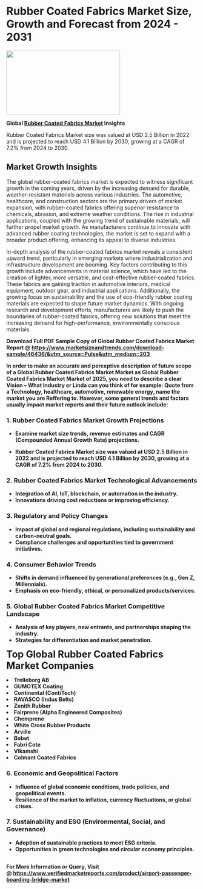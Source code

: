 <H1>Rubber Coated Fabrics Market Size, Growth and Forecast from 2024 - 2031</H1><img class="aligncenter size-medium wp-image-584254" src="https://thirdeyenews.in/wp-content/uploads/2024/09/Global-Market-Research-300x168.jpeg" alt="" width="300" height="168" /><p><strong>Global&nbsp;<a href="https://www.marketsizeandtrends.com/download-sample/46436/&amp;utm_source=Pulse&amp;utm_medium=203">Rubber Coated Fabrics Market</a> Insights</strong></p><p>Rubber Coated Fabrics Market size was valued at USD 2.5 Billion in 2022 and is projected to reach USD 4.1 Billion by 2030, growing at a CAGR of 7.2% from 2024 to 2030.</p><p><h2>Market Growth Insights</h2> <p>The global rubber-coated fabrics market is expected to witness significant growth in the coming years, driven by the increasing demand for durable, weather-resistant materials across various industries. The automotive, healthcare, and construction sectors are the primary drivers of market expansion, with rubber-coated fabrics offering superior resistance to chemicals, abrasion, and extreme weather conditions. The rise in industrial applications, coupled with the growing trend of sustainable materials, will further propel market growth. As manufacturers continue to innovate with advanced rubber coating technologies, the market is set to expand with a broader product offering, enhancing its appeal to diverse industries.</p> <p><strong></strong></p> <p>In-depth analysis of the rubber-coated fabrics market reveals a consistent upward trend, particularly in emerging markets where industrialization and infrastructure development are booming. Key factors contributing to this growth include advancements in material science, which have led to the creation of lighter, more versatile, and cost-effective rubber-coated fabrics. These fabrics are gaining traction in automotive interiors, medical equipment, outdoor gear, and industrial applications. Additionally, the growing focus on sustainability and the use of eco-friendly rubber coating materials are expected to shape future market dynamics. With ongoing research and development efforts, manufacturers are likely to push the boundaries of rubber-coated fabrics, offering new solutions that meet the increasing demand for high-performance, environmentally conscious materials.</p> <p><strong></p><p><span class=""><strong>Download Full PDF Sample Copy of Global Rubber Coated Fabrics Market Report</strong> @ <a href="https://www.marketsizeandtrends.com/download-sample/46436/&amp;utm_source=Pulse&amp;utm_medium=203" target="_blank">https://www.marketsizeandtrends.com/download-sample/46436/&amp;utm_source=Pulse&amp;utm_medium=203</a></span></p><p>In order to make an accurate and perceptive description of future scope of a Global&nbsp;Rubber Coated Fabrics Market Market as Global&nbsp;Rubber Coated Fabrics Market Market of 2025, you need to describe a clear Vision &ndash; What Industry or Linda can you think of for example: Quote from a Technology, healthcare, automotive, renewable energy, name the market you are Reffering to. However, some general trends and factors usually impact market reports and their future outlook include:</p><h3>1.&nbsp;<strong>Rubber Coated Fabrics Market Growth Projections</strong></h3><ul><li>Examine market size trends, revenue estimates and CAGR (Compounded Annual Growth Rate) projections.</li><li><p>Rubber Coated Fabrics Market size was valued at USD 2.5 Billion in 2022 and is projected to reach USD 4.1 Billion by 2030, growing at a CAGR of 7.2% from 2024 to 2030.</p></li></ul><h3>2.&nbsp;<strong>Rubber Coated Fabrics Market Technological Advancements</strong></h3><ul><li>Integration of AI, IoT, blockchain, or automation in the industry.</li><li>Innovations driving cost reductions or improving efficiency.</li></ul><h3>3.&nbsp;<strong>Regulatory and Policy Changes</strong></h3><ul><li>Impact of global and regional regulations, including sustainability and carbon-neutral goals.</li><li>Compliance challenges and opportunities tied to government initiatives.</li></ul><h3>4.&nbsp;<strong>Consumer Behavior Trends</strong></h3><ul><li>Shifts in demand influenced by generational preferences (e.g., Gen Z, Millennials).</li><li>Emphasis on eco-friendly, ethical, or personalized products/services.</li></ul><h3>5.&nbsp;<strong>Global Rubber Coated Fabrics Market Competitive Landscape</strong></h3><ul><li>Analysis of key players, new entrants, and partnerships shaping the industry.</li><li>Strategies for differentiation and market penetration.</li></ul><p data-pm-slice="1 1 []"><span style="color: inherit; font-family: inherit; font-size: 25px;">Top Global Rubber Coated Fabrics Market Companies</span></p><div class="" data-test-id=""><p><li>Trelleborg AB</li><li> GUMOTEX Coating</li><li> Continental (ContiTech)</li><li> RAVASCO (Indus Belts)</li><li> Zenith Rubber</li><li> Fairprene (Alpha Engineered Composites)</li><li> Chemprene</li><li> White Cross Rubber Products</li><li> Arville</li><li> Bobet</li><li> Fabri Cote</li><li> Vikamshi</li><li> Colmant Coated Fabrics</li></p></div><h3>6.&nbsp;<strong>Economic and Geopolitical Factors</strong></h3><ul><li>Influence of global economic conditions, trade policies, and geopolitical events.</li><li>Resilience of the market to inflation, currency fluctuations, or global crises.</li></ul><h3>7.&nbsp;<strong>Sustainability and ESG (Environmental, Social, and Governance)</strong></h3><ul><li>Adoption of sustainable practices to meet ESG criteria.</li><li>Opportunities in green technologies and circular economy principles.</li></ul><h2><strong style="font-size: 14px;">For More Information or Query, Visit @&nbsp;</strong><a style="background-color: #ffffff; font-size: 14px;" href="https://www.marketsizeandtrends.com/report/rubber-coated-fabrics-market/" target="_blank">https://www.verifiedmarketreports.com/product/airport-passenger-boarding-bridge-market</a></h2>
